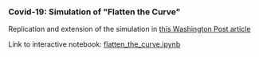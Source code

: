 ### Covid-19: Simulation of "Flatten the Curve"  

Replication and extension of the simulation in [this Washington Post article](https://www.washingtonpost.com/graphics/2020/world/corona-simulator/)

<!-- No Social Distancing  
![](flattencurve_abbrev_dt025.gif)  

Social Distancing: 30% of Baseline Contact Ratio  
![](flattencurve_abbrev_dt008.gif)   -->

Link to interactive notebook: [flatten_the_curve.ipynb](https://nbviewer.jupyter.org/github/rikiyay/covid19/blob/master/flatten_the_curve.ipynb)
